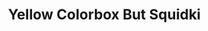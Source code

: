 ---
slug: yellow-colorbox-but-squidki
title: Yellow Colorbox But Squidki
description: "Yellow Colorbox But Squidki is an exciting online game. Play for free directly in your browser!"
icon: /images/new_mods/Yellow Colorbox But Sprunki.png
url: https://wowtbc.net/sprunkin/yellow-colorbox/index.html
previewImage: /images/new_mods/Yellow Colorbox But Sprunki.png
type: new mods

# SEO配置
seo:
  title: "Yellow Colorbox But Squidki - Play Free Online Game | Fun Browser Games"
  description: "Yellow Colorbox But Squidki - Play this fun online game for free in your browser. No download required!"
  ogImage: "/images/new_mods/Yellow Colorbox But Sprunki.png"
  keywords: "yellow-colorbox-but-squidki, online game, browser game, free game, new mods game, play online"

videoUrls:
  - https://www.youtube.com/embed/example1
  - https://www.youtube.com/embed/example2

whyPlay:
  title: "Why Play Yellow Colorbox But Squidki?"
  items:
    - "Immersive Gameplay: Yellow Colorbox But Squidki offers an engaging and immersive gaming experience that will keep you entertained for hours"
    - "Challenging Levels: Test your skills with increasingly difficult challenges and obstacles"
    - "Beautiful Graphics: Enjoy stunning visuals and smooth animations that bring the game world to life"
    - "Regular Updates: New content and features are added regularly to keep the game fresh and exciting"
    - "Free to Play: Experience all the fun without spending a penny"
    - "Community Features: Connect with other players, share strategies, and compete for high scores"
    - "Cross-Platform: Play on any device with a web browser, no downloads required"

features:
  title: "Key Features of Yellow Colorbox But Squidki"
  image: "/images/new_mods/Yellow Colorbox But Sprunki.png"
  items:
    - "Intuitive Controls: Easy to learn controls make Yellow Colorbox But Squidki accessible for players of all skill levels"
    - "Multiple Game Modes: Enjoy various gameplay options that provide different challenges and experiences"
    - "Character Customization: Personalize your gaming experience with unique characters and items"
    - "Achievement System: Complete special tasks to earn rewards and recognition"
    - "Leaderboards: Compete with players worldwide and see who can achieve the highest scores"

characteristics:
  title: "Game Characteristics"
  image: "/images/new_mods/Yellow Colorbox But Sprunki.png"
  items:
    - "Genre: New mods game with elements of strategy and skill"
    - "Difficulty: Suitable for both casual gamers and those seeking a challenge"
    - "Play Time: Quick sessions or extended gameplay, depending on your preference"
    - "Art Style: Vibrant and engaging visuals that enhance the gaming experience"
    - "Sound Design: Immersive audio that complements the gameplay perfectly"

info: "Yellow Colorbox But Squidki is an exciting online game that offers players a unique and engaging gaming experience. With its intuitive controls, stunning visuals, and challenging gameplay, Yellow Colorbox But Squidki provides hours of entertainment for players of all ages and skill levels. Whether you're looking for a quick gaming session during a break or an extended play session, Yellow Colorbox But Squidki delivers an immersive experience that will keep you coming back for more. The game features multiple levels of increasing difficulty, ensuring that players are constantly challenged as they progress. With regular updates adding new content and features, Yellow Colorbox But Squidki remains fresh and exciting, providing endless entertainment options for its growing community of players."

howToPlayIntro: "Welcome to Yellow Colorbox But Squidki! This guide will walk you through the basics and help you master the game. Whether you're a beginner or looking to improve your skills, these tips and instructions will enhance your gaming experience."

howToPlaySteps:
  - title: "Getting Started"
    description: "Begin your Yellow Colorbox But Squidki adventure by familiarizing yourself with the controls. Use your keyboard or mouse to navigate through the game interface. The tutorial will guide you through the basic mechanics and help you understand the objectives."
  - title: "Understanding the Objectives"
    description: "In Yellow Colorbox But Squidki, your main goal is to progress through levels by completing specific objectives. Each level presents unique challenges that require different strategies and approaches."
  - title: "Mastering the Controls"
    description: "Practice using the controls to improve your precision and reaction time. Yellow Colorbox But Squidki requires quick reflexes and strategic thinking to overcome obstacles and defeat opponents."
  - title: "Utilizing Power-ups"
    description: "Collect power-ups throughout the game to enhance your abilities and overcome difficult challenges. Each power-up offers unique advantages that can be crucial for success."
  - title: "Developing Strategies"
    description: "As you progress in Yellow Colorbox But Squidki, develop effective strategies for different scenarios. Analyze patterns, anticipate challenges, and adapt your approach to maximize your performance."

faq:
  title: "Frequently Asked Questions about Yellow Colorbox But Squidki"
  items:
    - question: "Is Yellow Colorbox But Squidki free to play?"
      answer: "Yes, Yellow Colorbox But Squidki is completely free to play directly in your web browser. No downloads or purchases are required to enjoy the full game experience."
    - question: "Can I play Yellow Colorbox But Squidki on mobile devices?"
      answer: "Yes, Yellow Colorbox But Squidki is optimized for both desktop and mobile play. You can enjoy the game on any device with a web browser and internet connection."
    - question: "Are there any in-game purchases?"
      answer: "While Yellow Colorbox But Squidki is free to play, there may be optional in-game purchases available for cosmetic items or additional features that don't affect core gameplay."
    - question: "How often is Yellow Colorbox But Squidki updated?"
      answer: "The developers regularly update Yellow Colorbox But Squidki with new content, features, and improvements based on player feedback and game performance."
    - question: "Can I play Yellow Colorbox But Squidki offline?"
      answer: "Currently, Yellow Colorbox But Squidki requires an internet connection to play as it's a browser-based online game."
    - question: "Is Yellow Colorbox But Squidki suitable for children?"
      answer: "Yes, Yellow Colorbox But Squidki is designed to be family-friendly and suitable for players of all ages."
    - question: "How do I report bugs or issues?"
      answer: "If you encounter any problems while playing Yellow Colorbox But Squidki, you can report them through the game's support page or contact the developers directly through their website."
    - question: "Still Have Questions?"
      answer: "If you have additional questions about Yellow Colorbox But Squidki that aren't covered in this FAQ, please visit our support center or contact our customer service team for assistance."
---